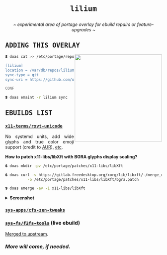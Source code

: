 <div align="justify">

# <p align="center">`lilium`</p> <img alt="" align="left" src="https://img.shields.io/github/commit-activity/m/owl4ce/lilium/main?style=flat-square&label=&color=000000&logo=gitbook&logoColor=white&labelColor=000000"/> <img alt="" align="right" src="https://badges.pufler.dev/visits/owl4ce/lilium?style=flat-square&label=&color=000000&logo=github&logoColor=white&labelColor=000000"/>

<p align="center">
  <i>~ experimental area of portage overlay for ebuild repairs or feature-upgrades ~</i>
</p>

## <samp>ADDING THIS OVERLAY</samp>

<a href="#adding-this-overlay">
  <img alt="" align="right" width="280px" src="https://repository-images.githubusercontent.com/384169861/a8ea4961-3e9e-42e0-a5bc-ed50ad2aadb6"/>
</a>

```sh
💲 doas cat >> /etc/portage/repos.conf/overlay.conf << "CONF"

[lilium]
location = /var/db/repos/lilium
sync-type = git
sync-uri = https://github.com/owl4ce/lilium.git

CONF
```

```sh
💲 doas emaint -r lilium sync
```

## <samp>EBUILDS LIST</samp>

### [`x11-terms/rxvt-unicode`](./x11-terms/rxvt-unicode)

No systemd units, add wide glyphs and true color emoji support (credit to
[AUR](https://aur.archlinux.org/packages/rxvt-unicode-truecolor-wide-glyphs)),
[etc](./x11-terms/rxvt-unicode/files).

**How to patch x11-libs/libXft with BGRA glyphs display scaling?**

```sh
💲 doas mkdir -pv /etc/portage/patches/x11-libs/libXft
```

```sh
💲 doas curl -s https://gitlab.freedesktop.org/xorg/lib/libxft/-/merge_requests/1.patch \
          -o /etc/portage/patches/x11-libs/libXft/bgra.patch
```

```sh
💲 doas emerge -av -1 x11-libs/libXft
```

<details>
<summary><b>Screenshot</b></summary>

<p align="center">
  <img alt="" src="https://i.imgur.com/IYzXBC7.png"/>
</p>

> https://www.cl.cam.ac.uk/~mgk25/ucs/examples/UTF-8-demo.txt

</details>

### [`sys-apps/cfs-zen-tweaks`](./sys-apps/cfs-zen-tweaks)

### [~~`sys-fs/f2fs-tools`~~](./sys-fs/f2fs-tools) (live ebuild)

[Merged to upstream](https://gitweb.gentoo.org/repo/gentoo.git/patch/?id=e0fee33fc6aa312e2ca62ace9c05cf2eafd64b97).

### *More will come, if needed.*

</div>
